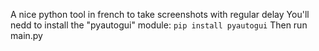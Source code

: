 A nice python tool in french to take screenshots with regular delay
You'll nedd to install the "pyautogui" module:
`pip install pyautogui`
Then run main.py
